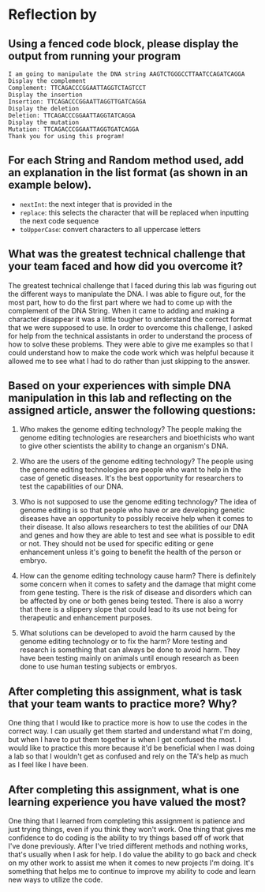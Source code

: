# Reflection by 

## Using a fenced code block, please display the output from running your program

``` Thu Oct 03 21:01:34 GMT 2019
I am going to manipulate the DNA string AAGTCTGGGCCTTAATCCAGATCAGGA
Display the complement
Complement: TTCAGACCCGGAATTAGGTCTAGTCCT
Display the insertion
Insertion: TTCAGACCCGGAATTAGGTTGATCAGGA
Display the deletion
Deletion: TTCAGACCCGGAATTAGGTATCAGGA
Display the mutation
Mutation: TTCAGACCCGGAATTAGGTGATCAGGA
Thank you for using this program!
```

## For each String and Random method used, add an explanation in the list format (as shown in an example below).

- `nextInt`: the next integer that is provided in the
- `replace`: this selects the character that will be replaced when inputting the next code sequence
- `toUpperCase`: convert characters to all uppercase letters


## What was the greatest technical challenge that your team faced and how did you overcome it?
The greatest technical challenge that I faced during this lab was figuring out the different ways to manipulate the DNA. I was able to figure out, for the most part, how to do the first part where we had to come up with the complement of the DNA String. When it came to adding and making a character disappear it was a little tougher to understand the correct format that we were supposed to use. In order to overcome this challenge, I asked for help from the technical assistants in order to understand the process of how to solve these problems. They were able to give me examples so that I could understand how to make the code work which was helpful because it allowed me to see what I had to do rather than just skipping to the answer.


## Based on your experiences with simple DNA manipulation in this lab and reflecting on the assigned article, answer the following questions:

1. Who makes the genome editing technology?
The people making the genome editing technologies are researchers and bioethicists who want to give other scientists the ability to change an organism's DNA.

2. Who are the users of the genome editing technology?
The people using the genome editing technologies are people who want to help in the case of genetic diseases. It's the best opportunity for researchers to test the capabilities of our DNA.

3. Who is not supposed to use the genome editing technology?
The idea of genome editing is so that people who have or are developing genetic diseases have an opportunity to possibly receive help when it comes to their disease. It also allows researchers to test the abilities of our DNA and genes and how they are able to test and see what is possible to edit or not. They should not be used for specific editing or gene enhancement unless it's going to benefit the health of the person or embryo.

4. How can the genome editing technology cause harm?
There is definitely some concern when it comes to safety and the damage that might come from gene testing. There is the risk of disease and disorders which can be affected by one or both genes being tested. There is also a worry that there is a slippery slope that could lead to its use not being for therapeutic and enhancement purposes.

5. What solutions can be developed to avoid the harm caused by the genome editing technology or to fix the harm?
More testing and research is something that can always be done to avoid harm. They have been testing mainly on animals until enough research as been done to use human testing subjects or embryos. 

## After completing this assignment, what is task that your team wants to practice more? Why?
One thing that I would like to practice more is how to use the codes in the correct way. I can usually get them started and understand what I'm doing, but when I have to put them together is when I get confused the most. I would like to practice this more because it'd be beneficial when I was doing a lab so that I wouldn't get as confused and rely on the TA's help as much as I feel like I have been.


## After completing this assignment, what is one learning experience you have valued the most?
One thing that I learned from completing this assignment is patience and just trying things, even if you think they won't work. One thing that gives me confidence to do coding is the ability to try things based off of work that I've done previously. After I've tried different methods and nothing works, that's usually when I ask for help. I do value the ability to go back and check on my other work to assist me when it comes to new projects I'm doing. It's something that helps me to continue to improve my ability to code and learn new ways to utilize the code.
